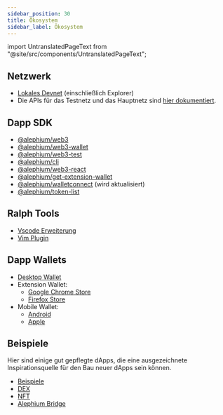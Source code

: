 ```yaml
---
sidebar_position: 30
title: Ökosystem
sidebar_label: Ökosystem
---
```


import UntranslatedPageText from "@site/src/components/UntranslatedPageText";

<UntranslatedPageText />

## Netzwerk

- [Lokales Devnet](https://github.com/alephium/alephium-stack#devnet) (einschließlich Explorer)
- Die APIs für das Testnetz und das Hauptnetz sind [hier dokumentiert](/dapps/public-services#api-aliases).

## Dapp SDK
- [@alephium/web3](https://www.npmjs.com/package/@alephium/web3)
- [@alephium/web3-wallet](https://www.npmjs.com/package/@alephium/web3-wallet) 
- [@alephium/web3-test](https://www.npmjs.com/package/@alephium/web3-test) 
- [@alephium/cli](https://www.npmjs.com/package/@alephium/cli) 
- [@alephium/web3-react](https://www.npmjs.com/package/@alephium/web3-react) 
- [@alephium/get-extension-wallet](https://www.npmjs.com/package/@alephium/get-extension-wallet) 
- [@alephium/walletconnect](https://www.npmjs.com/package/@alephium/walletconnect-provider) (wird aktualisiert) 
- [@alephium/token-list](https://www.npmjs.com/package/@alephium/token-list) 

## Ralph Tools
- [Vscode Erweiterung](https://marketplace.visualstudio.com/items?itemName=alephium.ralph-vscode-alephium)
- [Vim Plugin ](https://github.com/tdroxler/ralph.vim)

## Dapp Wallets
- [Desktop Wallet](https://github.com/alephium/desktop-wallet/releases/latest)
- Extension Wallet:
  - [Google Chrome Store](https://chrome.google.com/webstore/detail/alephium-extension-wallet/gdokollfhmnbfckbobkdbakhilldkhcj)
  - [Firefox Store](https://addons.mozilla.org/en-US/firefox/addon/alephiumextensionwallet/)
- Mobile Wallet:
  - [Android](https://play.google.com/store/apps/details?id=org.alephium.wallet)
  - [Apple](https://apps.apple.com/us/app/alephium-wallet/id6469043072)

## Beispiele

Hier sind einige gut gepflegte dApps, die eine ausgezeichnete Inspirationsquelle für den Bau neuer dApps sein können.

- [Beispiele](https://github.com/alephium/ralph-example)
- [DEX](https://github.com/alephium/alephium-dex/tree/master/contracts) 
- [NFT](https://github.com/alephium/alephium-nft) 
- [Alephium Bridge](https://github.com/alephium/wormhole-fork/tree/add-alephium-to-wormhole/alephium) 
